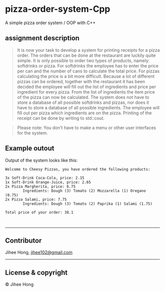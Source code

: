 # pizza-order-system-Cpp
A simple pizza order system / OOP with C++

## assignment description

> It is now your task to develop a system for printing receipts for a pizza order. The orders that can be done at the restaurant are luckily quite simple. It is only possible to order two types of products, namely: softdrinks or pizza. For softdrinks the employee has to enter the price per can and the number of cans to calculate the total price. For pizzas calculating the price is a bit more difficult. Because a lot of different pizzas can be ordered, together with the restaurant it has been decided the employee will fill out the list of ingredients and price per ingredient for every pizza. From the list of ingredients the item price of the pizza can now be calculated. 
The system does not have to store a database of all possible softdrinks and pizzas, nor does it have to store a database of all possible ingredients. The employee will fill out per pizza which ingredients are on the pizza. Printing of the receipt can be done by writing to std::cout. 


> Please note: You don’t have to make a menu or other user interfaces for the system.


## Example outout

Output of the system looks like this:
```text
Welcome to Cheesy Pizzas, you have ordered the following products:

3x Soft-Drink Coca-Cola, price: 2.15
1x Soft-Drink Orange-Juice, price: 2.65
2x Pizza Margherita, price: 6.75
        Ingredients: Dough (3) Tomato (2) Mozzarella (1) Oregano (0.75)
2x Pizza Salami, price: 7.75
        Ingredients: Dough (3) Tomato (2) Paprika (1) Salami (1.75)

Total price of your order: 38.1



```
---

## Contributor
Jihee Hong, <jihee102@gmail.com>

---
## License & copyright
© Jihee Hong
